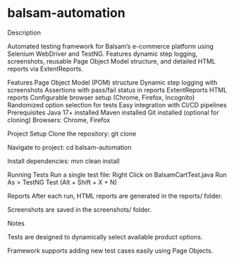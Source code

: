# balsam-automation

Description

Automated testing framework for Balsam’s e-commerce platform using Selenium WebDriver and TestNG. Features dynamic step logging, screenshots, reusable Page Object Model structure, and detailed HTML reports via ExtentReports.

Features
Page Object Model (POM) structure
Dynamic step logging with screenshots
Assertions with pass/fail status in reports
ExtentReports HTML reports
Configurable browser setup (Chrome, Firefox, Incognito)
Randomized option selection for tests
Easy integration with CI/CD pipelines
Prerequisites
Java 17+ installed
Maven installed
Git installed (optional for cloning)
Browsers: Chrome, Firefox

Project Setup
Clone the repository:
git clone <repository-url>


Navigate to project:
cd balsam-automation


Install dependencies:
mvn clean install

Running Tests
Run a single test file:
Right Click on BalsamCartTest.java Run As > TestNG Test (Alt + Shift + X + N)


Reports
After each run, HTML reports are generated in the reports/ folder.

Screenshots are saved in the screenshots/ folder.

Notes

Tests are designed to dynamically select available product options.

Framework supports adding new test cases easily using Page Objects.
